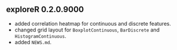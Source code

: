 exploreR 0.2.0.9000
-------------------

* added correlation heatmap for continuous and discrete features.
* changed grid layout for `BoxplotContinuous`, `BarDiscrete` and `HistogramContinuous`.
* added `NEWS.md`.

